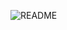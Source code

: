 ![README](https://user-images.githubusercontent.com/80632060/223009945-6601b3cd-f76c-4eec-aa52-a2acc7e729c3.png)
